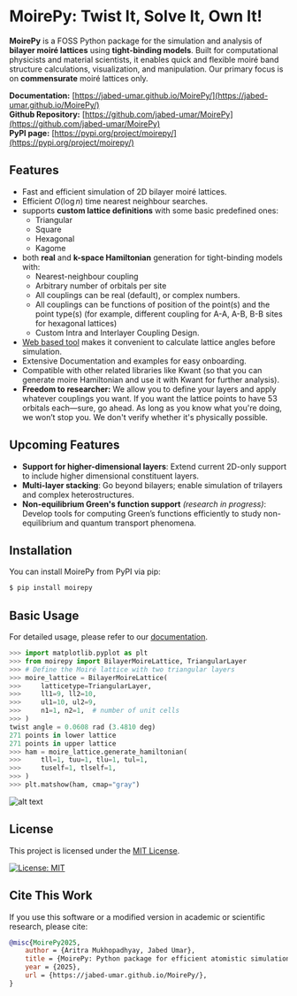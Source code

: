 # MoirePy: Twist It, Solve It, Own It!

**MoirePy** is a FOSS Python package for the simulation and analysis of **bilayer moiré lattices** using **tight-binding models**. Built for computational physicists and material scientists, it enables quick and flexible moiré band structure calculations, visualization, and manipulation. Our primary focus is on **commensurate** moiré lattices only.


**Documentation:** [https://jabed-umar.github.io/MoirePy/](https://jabed-umar.github.io/MoirePy/)<br>
**Github Repository:** [https://github.com/jabed-umar/MoirePy](https://github.com/jabed-umar/MoirePy)<br>
**PyPI page:** [https://pypi.org/project/moirepy/](https://pypi.org/project/moirepy/)

## Features

- Fast and efficient simulation of 2D bilayer moiré lattices.
- Efficient $O(\log n)$ time nearest neighbour searches.
- supports **custom lattice definitions** with some basic predefined ones:
    - Triangular
    - Square
    - Hexagonal
    - Kagome
- both **real** and **k-space Hamiltonian** generation for tight-binding models with:
    - Nearest-neighbour coupling
    <!-- - Nth nearest-neighbour coupling -->
    - Arbitrary number of orbitals per site
    - All couplings can be real (default), or complex numbers.
    - All couplings can be functions of position of the point(s) and the point type(s) (for example, different coupling for A-A, A-B, B-B sites for hexagonal lattices)
    - Custom Intra and Interlayer Coupling Design.
- [Web based tool](https://jabed-umar.github.io/MoirePy/theory/avc/) makes it convenient to calculate lattice angles before simulation.
- Extensive Documentation and examples for easy onboarding.
- Compatible with other related libraries like Kwant (so that you can generate moire Hamiltonian and use it with Kwant for further analysis).
- **Freedom to researcher:** We allow you to define your layers and apply whatever couplings you want. If you want the lattice points to have 53 orbitals each—sure, go ahead. As long as you know what you're doing, we won’t stop you. We don't verify whether it's physically possible.

## Upcoming Features

- **Support for higher-dimensional layers**: Extend current 2D-only support to include higher dimensional constituent layers.
- **Multi-layer stacking**: Go beyond bilayers; enable simulation of trilayers and complex heterostructures.
- **Non-equilibrium Green's function support** *(research in progress)*: Develop tools for computing Green’s functions efficiently to study non-equilibrium and quantum transport phenomena.

## Installation

You can install MoirePy from PyPI via pip:

```bash
$ pip install moirepy
```

## Basic Usage

For detailed usage, please refer to our [documentation](https://jabed-umar.github.io/MoirePy/).

```python
>>> import matplotlib.pyplot as plt
>>> from moirepy import BilayerMoireLattice, TriangularLayer
>>> # Define the Moiré lattice with two triangular layers
>>> moire_lattice = BilayerMoireLattice(
>>>     latticetype=TriangularLayer,
>>>     ll1=9, ll2=10,
>>>     ul1=10, ul2=9,
>>>     n1=1, n2=1,  # number of unit cells
>>> )
twist angle = 0.0608 rad (3.4810 deg)
271 points in lower lattice
271 points in upper lattice
>>> ham = moire_lattice.generate_hamiltonian(
>>>     tll=1, tuu=1, tlu=1, tul=1,
>>>     tuself=1, tlself=1,
>>> )
>>> plt.matshow(ham, cmap="gray")
```
![alt text](docs/images/getting_started/moire_lattice_and_hamiltonian/out2.png)

## License

This project is licensed under the [MIT License](https://opensource.org/licenses/MIT).

[![License: MIT](https://img.shields.io/badge/License-MIT-yellow.svg)](https://opensource.org/licenses/MIT)



## Cite This Work

If you use this software or a modified version in academic or scientific research, please cite:

```BibTeX
@misc{MoirePy2025,
	author = {Aritra Mukhopadhyay, Jabed Umar},
	title = {MoirePy: Python package for efficient atomistic simulation of moiré lattices},
	year = {2025},
	url = {https://jabed-umar.github.io/MoirePy/},
}
```
